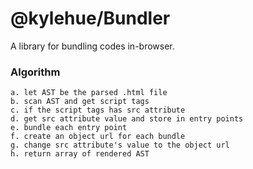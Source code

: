 # @kylehue/Bundler

A library for bundling codes in-browser.

### Algorithm
```
a. let AST be the parsed .html file
b. scan AST and get script tags
c. if the script tags has src attribute
d. get src attribute value and store in entry points
e. bundle each entry point
f. create an object url for each bundle
g. change src attribute's value to the object url
h. return array of rendered AST
```